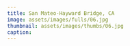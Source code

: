```yaml
---
title: San Mateo-Hayward Bridge, CA
image: assets/images/fulls/06.jpg
thumbnail: assets/images/thumbs/06.jpg
caption:
---
```

